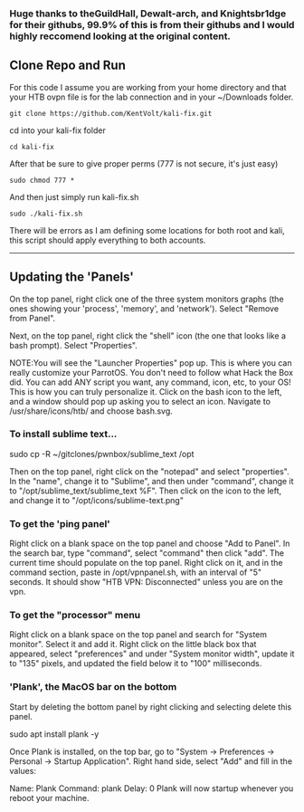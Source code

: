 ### Huge thanks to theGuildHall, Dewalt-arch, and Knightsbr1dge for their githubs, 99.9% of this is from their githubs and I would highly reccomend looking at the original content.

## Clone Repo and Run
For this code I assume you are working from your home directory and that your HTB ovpn file is for the lab connection and in your ~/Downloads folder.

```git clone https://github.com/KentVolt/kali-fix.git```

cd into your kali-fix folder 

```cd kali-fix```

After that be sure to give proper perms (777 is not secure, it's just easy)

```sudo chmod 777 *```

And then just simply run kali-fix.sh

```sudo ./kali-fix.sh```

There will be errors as I am defining some locations for both root and kali, this script should apply everything to both accounts.

-----------------------------------------------------------------

## Updating the 'Panels'
On the top panel, right click one of the three system monitors graphs (the ones showing your 'process', 'memory', and 'network'). Select "Remove from Panel".

Next, on the top panel, right click the "shell" icon (the one that looks like a bash prompt). Select "Properties".

NOTE:You will see the "Launcher Properties" pop up. This is where you can really customize your ParrotOS. You don't need to follow what Hack the Box did. You can add ANY script you want, any command, icon, etc, to your OS! This is how you can truly personalize it.
Click on the bash icon to the left, and a window should pop up asking you to select an icon. Navigate to /usr/share/icons/htb/ and choose bash.svg.

### To install sublime text...
sudo cp -R ~/gitclones/pwnbox/sublime_text /opt

Then on the top panel, right click on the "notepad" and select "properties". In the "name", change it to "Sublime", and then under "command", change it to "/opt/sublime_text/sublime_text %F". Then click on the icon to the left, and change it to "/opt/icons/sublime-text.png"

### To get the 'ping panel'
Right click on a blank space on the top panel and choose "Add to Panel". In the search bar, type "command", select "command" then click "add". The current time should populate on the top panel. Right click on it, and in the command section, paste in /opt/vpnpanel.sh, with an interval of "5" seconds. It should show "HTB VPN: Disconnected" unless you are on the vpn.

### To get the "processor" menu
Right click on a blank space on the top panel and search for "System monitor". Select it and add it. Right click on the little black box that appeared, select "preferences" and under "System monitor width", update it to "135" pixels, and updated the field below it to "100" milliseconds.

### 'Plank', the MacOS bar on the bottom
Start by deleting the bottom panel by right clicking and selecting delete this panel.

sudo apt install plank -y

Once Plank is installed, on the top bar, go to "System -> Preferences -> Personal -> Startup Application". Right hand side, select "Add" and fill in the values:

Name: Plank
Command: plank
Delay: 0
Plank will now startup whenever you reboot your machine.
